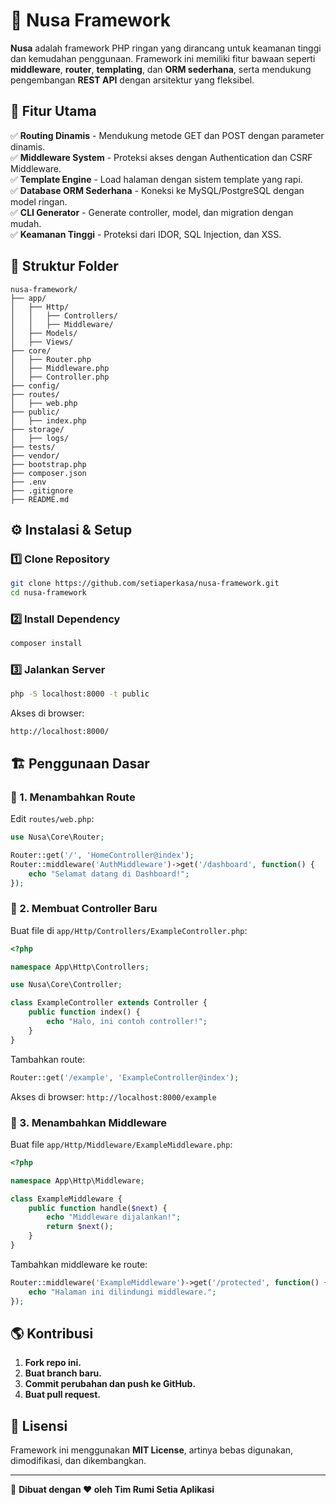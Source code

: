 # 📌 Nusa Framework

**Nusa** adalah framework PHP ringan yang dirancang untuk keamanan tinggi dan kemudahan penggunaan. Framework ini memiliki fitur bawaan seperti **middleware**, **router**, **templating**, dan **ORM sederhana**, serta mendukung pengembangan **REST API** dengan arsitektur yang fleksibel.

## 🚀 Fitur Utama

✅ **Routing Dinamis** - Mendukung metode GET dan POST dengan parameter dinamis.  
✅ **Middleware System** - Proteksi akses dengan Authentication dan CSRF Middleware.  
✅ **Template Engine** - Load halaman dengan sistem template yang rapi.  
✅ **Database ORM Sederhana** - Koneksi ke MySQL/PostgreSQL dengan model ringan.  
✅ **CLI Generator** - Generate controller, model, dan migration dengan mudah.  
✅ **Keamanan Tinggi** - Proteksi dari IDOR, SQL Injection, dan XSS.  

## 📁 Struktur Folder
```
nusa-framework/
├── app/
│   ├── Http/
│   │   ├── Controllers/
│   │   ├── Middleware/
│   ├── Models/
│   ├── Views/
├── core/
│   ├── Router.php
│   ├── Middleware.php
│   ├── Controller.php
├── config/
├── routes/
│   ├── web.php
├── public/
│   ├── index.php
├── storage/
│   ├── logs/
├── tests/
├── vendor/
├── bootstrap.php
├── composer.json
├── .env
├── .gitignore
├── README.md
```

## ⚙️ Instalasi & Setup
### 1️⃣ **Clone Repository**
```bash
git clone https://github.com/setiaperkasa/nusa-framework.git
cd nusa-framework
```
### 2️⃣ **Install Dependency**
```bash
composer install
```
### 3️⃣ **Jalankan Server**
```bash
php -S localhost:8000 -t public
```
Akses di browser:
```
http://localhost:8000/
```

## 🏗️ Penggunaan Dasar
### 📌 1. **Menambahkan Route**
Edit `routes/web.php`:
```php
use Nusa\Core\Router;

Router::get('/', 'HomeController@index');
Router::middleware('AuthMiddleware')->get('/dashboard', function() {
    echo "Selamat datang di Dashboard!";
});
```

### 📌 2. **Membuat Controller Baru**
Buat file di `app/Http/Controllers/ExampleController.php`:
```php
<?php

namespace App\Http\Controllers;

use Nusa\Core\Controller;

class ExampleController extends Controller {
    public function index() {
        echo "Halo, ini contoh controller!";
    }
}
```
Tambahkan route:
```php
Router::get('/example', 'ExampleController@index');
```
Akses di browser: `http://localhost:8000/example`

### 📌 3. **Menambahkan Middleware**
Buat file `app/Http/Middleware/ExampleMiddleware.php`:
```php
<?php

namespace App\Http\Middleware;

class ExampleMiddleware {
    public function handle($next) {
        echo "Middleware dijalankan!";
        return $next();
    }
}
```
Tambahkan middleware ke route:
```php
Router::middleware('ExampleMiddleware')->get('/protected', function() {
    echo "Halaman ini dilindungi middleware.";
});
```

## 🌎 Kontribusi
1. **Fork repo ini.**
2. **Buat branch baru.**
3. **Commit perubahan dan push ke GitHub.**
4. **Buat pull request.**

## 📝 Lisensi
Framework ini menggunakan **MIT License**, artinya bebas digunakan, dimodifikasi, dan dikembangkan.

---
📌 **Dibuat dengan ❤️ oleh Tim Rumi Setia Aplikasi**

